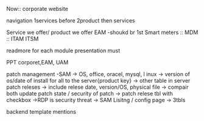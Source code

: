 










Now:: corporate website

navigation 1services before 2product then services


Service we offer/ product we offer
EAM -shoukd br 1st
Smart meters ::
MDM ::
ITAM
ITSM

readmore for each module
presentation must

PPT 
corporet,EAM, UAM 






patch management
-SAM -> OS, office, oracel, mysql, l inux -> version of os/date of install for all to the server{product key}
          -> other table in server patch releses -> include relese date, version/OS, physical file
          -> compair both update patch state / security of patch
          -> patch relese tbl with checkbox
          ->RDP is security threat
          -> SAM Lisitng / config page
           -> 3tbls



backend template mentions


